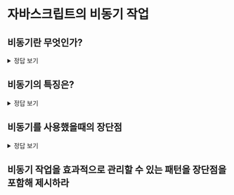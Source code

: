 # 자바스크립트의 비동기 작업

## 비동기란 무엇인가?

<details>
<summary>정답 보기</summary>

비동기는 TBD~

</details>

## 비동기의 특징은?

<details>
<summary>정답 보기</summary>

비동기는 TBD~

</details>

## 비동기를 사용했을때의 장단점

<details>
<summary>정답 보기</summary>

비동기는 TBD~

</details>

## 비동기 작업을 효과적으로 관리할 수 있는 패턴을 장단점을 포함해 제시하라
